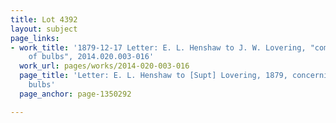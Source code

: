 ```yaml
---
title: Lot 4392
layout: subject
page_links:
- work_title: '1879-12-17 Letter: E. L. Henshaw to J. W. Lovering, "complaint on cost
    of bulbs", 2014.020.003-016'
  work_url: pages/works/2014-020-003-016
  page_title: 'Letter: E. L. Henshaw to [Supt] Lovering, 1879, concerning cost of
    bulbs'
  page_anchor: page-1350292

---
```

